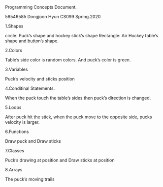 Programming Concepts Document.

56546585 
Dongjoon Hyun
CS099
Spring.2020

1.Shapes

circle: Puck’s shape and hockey stick’s shape
Rectangle: Air Hockey table’s shape and button’s shape.

2.Colors

Table’s side color is random colors. And puck’s color is green.

3.Variables

Puck’s velocity and sticks position

4.Conditinal Statements.

When the puck touch the table’s sides then puck’s direction is changed.

5.Loops

After puck hit the stick, when the puck move to the opposite side, pucks velocity is larger.

6.Functions

Draw puck and Draw sticks

7.Classes

Puck’s drawing at position and Draw sticks at position

8.Arrays

The puck’s moving trails 
